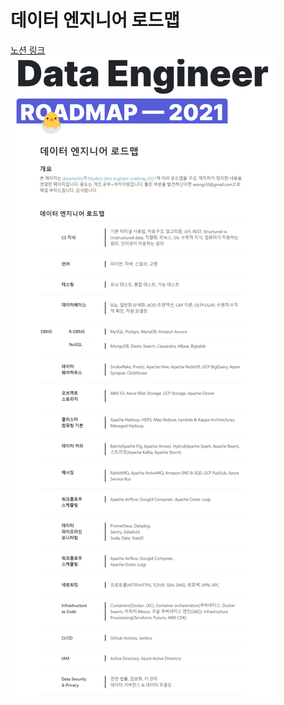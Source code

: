 # 데이터 엔지니어 로드맵
[노션 링크](https://www.notion.so/casselkim/7fa49b199e5c4d188e770a49f88b34b4)  
![image](main.png)
